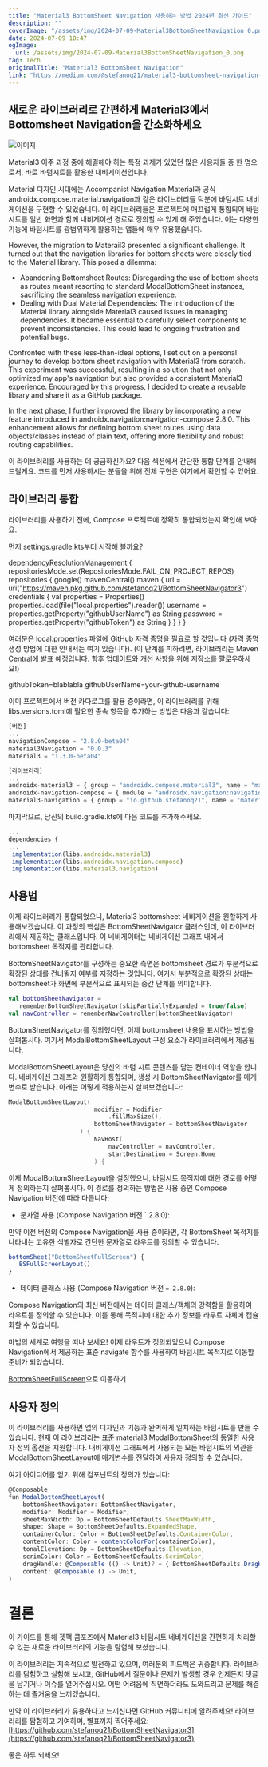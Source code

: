```yaml
---
title: "Material3 BottomSheet Navigation 사용하는 방법 2024년 최신 가이드"
description: ""
coverImage: "/assets/img/2024-07-09-Material3BottomSheetNavigation_0.png"
date: 2024-07-09 10:47
ogImage: 
  url: /assets/img/2024-07-09-Material3BottomSheetNavigation_0.png
tag: Tech
originalTitle: "Material3 BottomSheet Navigation"
link: "https://medium.com/@stefanoq21/material3-bottomsheet-navigation-13f726c13d6b"
---
```



## 새로운 라이브러리로 간편하게 Material3에서 Bottomsheet Navigation을 간소화하세요

![이미지](/assets/img/2024-07-09-Material3BottomSheetNavigation_0.png)

Material3 이주 과정 중에 해결해야 하는 특정 과제가 있었던 많은 사용자들 중 한 명으로서, 바로 바텀시트를 활용한 내비게이션입니다.

Material 디자인 시대에는 Accompanist Navigation Material과 공식 androidx.compose.material.navigation과 같은 라이브러리들 덕분에 바텀시트 내비게이션을 구현할 수 있었습니다. 이 라이브러리들은 프로젝트에 매끄럽게 통합되어 바텀시트를 일반 화면과 함께 내비게이션 경로로 정의할 수 있게 해 주었습니다. 이는 다양한 기능에 바텀시트를 광범위하게 활용하는 앱들에 매우 유용했습니다.

<div class="content-ad"></div>

However, the migration to Materail3 presented a significant challenge. It turned out that the navigation libraries for bottom sheets were closely tied to the Material library. This posed a dilemma:

- Abandoning Bottomsheet Routes: Disregarding the use of bottom sheets as routes meant resorting to standard ModalBottomSheet instances, sacrificing the seamless navigation experience.
- Dealing with Dual Material Dependencies: The introduction of the Material library alongside Material3 caused issues in managing dependencies. It became essential to carefully select components to prevent inconsistencies. This could lead to ongoing frustration and potential bugs.

Confronted with these less-than-ideal options, I set out on a personal journey to develop bottom sheet navigation with Material3 from scratch. This experiment was successful, resulting in a solution that not only optimized my app's navigation but also provided a consistent Material3 experience. Encouraged by this progress, I decided to create a reusable library and share it as a GitHub package.

In the next phase, I further improved the library by incorporating a new feature introduced in androidx.navigation:navigation-compose 2.8.0. This enhancement allows for defining bottom sheet routes using data objects/classes instead of plain text, offering more flexibility and robust routing capabilities.

<div class="content-ad"></div>

이 라이브러리를 사용하는 데 궁금하신가요? 다음 섹션에서 간단한 통합 단계를 안내해 드릴게요. 코드를 먼저 사용하시는 분들을 위해 전체 구현은 여기에서 확인할 수 있어요.

## 라이브러리 통합

라이브러리를 사용하기 전에, Compose 프로젝트에 정확히 통합되었는지 확인해 보아요.

먼저 settings.gradle.kts부터 시작해 볼까요?

<div class="content-ad"></div>


dependencyResolutionManagement {
    repositoriesMode.set(RepositoriesMode.FAIL_ON_PROJECT_REPOS)
    repositories {
        google()
        mavenCentral()
        maven {
            url = uri("https://maven.pkg.github.com/stefanoq21/BottomSheetNavigator3")
            credentials {
                val properties = Properties()
                properties.load(file("local.properties").reader())
                username = properties.getProperty("githubUserName") as String
                password = properties.getProperty("githubToken") as String
            }
        }
    }
}


여러분은 local.properties 파일에 GitHub 자격 증명을 필요로 할 것입니다 (자격 증명 생성 방법에 대한 안내서는 여기 있습니다). (이 단계를 피하려면, 라이브러리는 Maven Central에 발표 예정입니다. 향후 업데이트와 개선 사항을 위해 저장소를 팔로우하세요!)


githubToken=blablabla
githubUserName=your-github-username


이미 프로젝트에서 버전 카다로그를 활용 중이라면, 이 라이브러리를 위해 libs.versions.toml에 필요한 종속 항목을 추가하는 방법은 다음과 같습니다:


<div class="content-ad"></div>

```js
[버전]
...
navigationCompose = "2.8.0-beta04"
material3Navigation = "0.0.3"
material3 = "1.3.0-beta04"

[라이브러리]
...
androidx-material3 = { group = "androidx.compose.material3", name = "material3", version.ref = "material3" }
androidx-navigation-compose = { module = "androidx.navigation:navigation-compose", version.ref = "navigationCompose" }
material3-navigation = { group = "io.github.stefanoq21", name = "material3-navigation", version.ref = "material3Navigation" }
```

마지막으로, 당신의 build.gradle.kts에 다음 코드를 추가해주세요.

```js
...
dependencies {
...
 implementation(libs.androidx.material3)
 implementation(libs.androidx.navigation.compose)
 implementation(libs.material3.navigation)
```

## 사용법


<div class="content-ad"></div>

이제 라이브러리가 통합되었으니, Material3 bottomsheet 네비게이션을 원할하게 사용해보겠습니다. 이 과정의 핵심은 BottomSheetNavigator 클래스인데, 이 라이브러리에서 제공하는 클래스입니다. 이 네비게이터는 네비게이션 그래프 내에서 bottomsheet 목적지를 관리합니다.

BottomSheetNavigator를 구성하는 중요한 측면은 bottomsheet 경로가 부분적으로 확장된 상태를 건너뛸지 여부를 지정하는 것입니다. 여기서 부분적으로 확장된 상태는 bottomsheet가 화면에 부분적으로 표시되는 중간 단계를 의미합니다.

```kotlin
val bottomSheetNavigator =
   rememberBottomSheetNavigator(skipPartiallyExpanded = true/false)
val navController = rememberNavController(bottomSheetNavigator)
```

BottomSheetNavigator를 정의했다면, 이제 bottomsheet 내용을 표시하는 방법을 살펴봅시다. 여기서 ModalBottomSheetLayout 구성 요소가 라이브러리에서 제공됩니다.

<div class="content-ad"></div>

ModalBottomSheetLayout은 당신의 바텀 시트 콘텐츠를 담는 컨테이너 역할을 합니다. 네비게이션 그래프와 원활하게 통합되며, 생성 시 BottomSheetNavigator를 매개변수로 받습니다. 아래는 어떻게 적용하는지 살펴보겠습니다:

```kotlin
ModalBottomSheetLayout(
                        modifier = Modifier
                            .fillMaxSize(),
                        bottomSheetNavigator = bottomSheetNavigator
                    ) {
                        NavHost(
                            navController = navController,
                            startDestination = Screen.Home
                        ) {
```

이제 ModalBottomSheetLayout을 설정했으니, 바텀시트 목적지에 대한 경로를 어떻게 정의하는지 살펴봅시다. 이 경로를 정의하는 방법은 사용 중인 Compose Navigation 버전에 따라 다릅니다:

- 문자열 사용 (Compose Navigation 버전 ` 2.8.0):

<div class="content-ad"></div>

만약 이전 버전의 Compose Navigation을 사용 중이라면, 각 BottomSheet 목적지를 나타내는 고유한 식별자로 간단한 문자열로 라우트를 정의할 수 있습니다.

```js
bottomSheet("BottomSheetFullScreen") {
   BSFullScreenLayout()
}
```

- 데이터 클래스 사용 (Compose Navigation 버전 `= 2.8.0`):

Compose Navigation의 최신 버전에서는 데이터 클래스/객체의 강력함을 활용하여 라우트를 정의할 수 있습니다. 이를 통해 목적지에 대한 추가 정보를 라우트 자체에 캡슐화할 수 있습니다.

<div class="content-ad"></div>

마법의 세계로 여행을 떠나 보세요! 이제 라우트가 정의되었으니 Compose Navigation에서 제공하는 표준 navigate 함수를 사용하여 바텀시트 목적지로 이동할 준비가 되었습니다.


[BottomSheetFullScreen](#)으로 이동하기


<div class="content-ad"></div>

## 사용자 정의

이 라이브러리를 사용하면 앱의 디자인과 기능과 완벽하게 일치하는 바텀시트를 만들 수 있습니다. 현재 이 라이브러리는 표준 material3.ModalBottomSheet의 동일한 사용자 정의 옵션을 지원합니다. 내비게이션 그래프에서 사용되는 모든 바텀시트의 외관을 ModalBottomSheetLayout에 매개변수를 전달하여 사용자 정의할 수 있습니다.

여기 아이디어를 얻기 위해 컴포넌트의 정의가 있습니다:

```js
@Composable
fun ModalBottomSheetLayout(
    bottomSheetNavigator: BottomSheetNavigator,
    modifier: Modifier = Modifier,
    sheetMaxWidth: Dp = BottomSheetDefaults.SheetMaxWidth,
    shape: Shape = BottomSheetDefaults.ExpandedShape,
    containerColor: Color = BottomSheetDefaults.ContainerColor,
    contentColor: Color = contentColorFor(containerColor),
    tonalElevation: Dp = BottomSheetDefaults.Elevation,
    scrimColor: Color = BottomSheetDefaults.ScrimColor,
    dragHandle: @Composable (() -> Unit)? = { BottomSheetDefaults.DragHandle() },
    content: @Composable () -> Unit,
)
```

<div class="content-ad"></div>

# 결론

이 가이드를 통해 젯팩 콤포즈에서 Material3 바텀시트 네비게이션을 간편하게 처리할 수 있는 새로운 라이브러리의 기능을 탐험해 보셨습니다.

이 라이브러리는 지속적으로 발전하고 있으며, 여러분의 피드백은 귀중합니다. 라이브러리를 탐험하고 실험해 보시고, GitHub에서 질문이나 문제가 발생할 경우 언제든지 댓글을 남기거나 이슈를 열어주십시오. 어떤 어려움에 직면하더라도 도와드리고 문제를 해결하는 데 즐거움을 느끼겠습니다.

만약 이 라이브러리가 유용하다고 느끼신다면 GitHub 커뮤니티에 알려주세요! 라이브러리를 탐험하고 기여하며, 별표까지 찍어주세요: [https://github.com/stefanoq21/BottomSheetNavigator3](https://github.com/stefanoq21/BottomSheetNavigator3)

<div class="content-ad"></div>

좋은 하루 되세요!